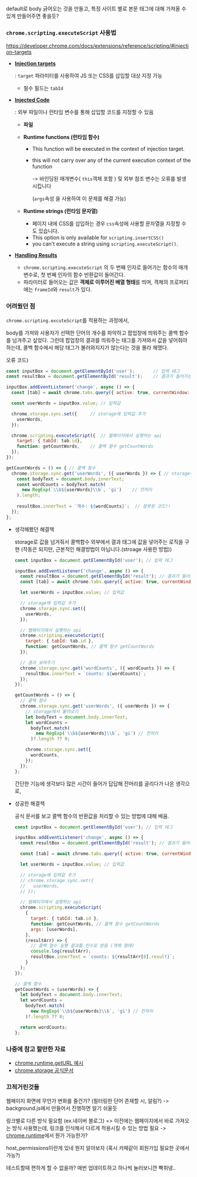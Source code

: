 default로 body 긁어오는 것을 만들고, 특정 사이트 별로 본문 태그에 대해 가져올 수 있게 만들어주면 좋을듯?



### `chrome.scripting.executeScript` 사용법

https://developer.chrome.com/docs/extensions/reference/scripting/#injection-targets

- <u>**Injection targets**</u>

  : `target` 파라미터를 사용하여 JS 또는 CSS를 삽입할 대상 지정 가능

  - 필수 필드는 `tabId`

- <u>**Injected Code**</u> 

  : 외부 파일이나 런타임 변수를 통해 삽입할 코드를 지정할 수 있음

  - **파일**

  - **Runtime functions (런타임 함수)**

    - This function will be executed in the context of injection target.

    - this will not carry over any of the current execution context of the function

      -> 바인딩된 매개변수( `this`객체 포함 ) 및 외부 참조 변수는 오류를 발생시킵니다

      (`args`속성 을 사용하여 이 문제를 해결 가능)

  - **Runtime strings (런타임 문자열)**

    - 페이지 내에 CSS를 삽입하는 경우 `css`속성에 사용할 문자열을 지정할 수도 있습니다.
    - This option is only available for `scripting.insertCSS()`
    - you can't execute a string using `scripting.executeScript()`.

- <u>**Handling Results**</u>
  - `chrome.scripting.executeScript` 의 두 번째 인자로 들어가는 함수의 매개변수로, 첫 번째 인자의 함수 반환값이 들어간다.
  - 파라미터로 들어오는 값은 **객체로 이루어진 배열 형태**를 띄며, 객체의 프로퍼티에는  `frameId`와 `result`가 있다.



### 어려웠던 점

`chrome.scripting.excuteScript`를 적용하는 과정에서, 

body를 가져와 사용자가 선택한 단어의 개수를 파악하고 팝업창에 띄워주는 콜백 함수를 넘겨주고 싶었다. 그런데 팝업창의 결과를 띄워주는 태그를 가져와서 값을 넣어줘야하는데, 콜백 함수에서 해당 태그가 불러와지지가 않는다는 것을 몰라 헤맸다.



오류 코드)

```js
const inputBox = document.getElementById('user');		// 입력 태그
const resultBox = document.getElementById('result');	// 결과가 들어가는 태그

inputBox.addEventListener('change', async () => {
  const [tab] = await chrome.tabs.query({ active: true, currentWindow: true });

  const userWords = inputBox.value;	// 입력값

  chrome.storage.sync.set({		// storage에 입력값 추가
    userWords,
  });

  chrome.scripting.executeScript({	// 웹페이지에서 실행하는 api
    target: { tabId: tab.id},
    function: getCountWords,	// 콜백 함수 getCountWords
  });
});

getCountWords = () => {	// 콜백 함수
  chrome.storage.sync.get('userWords', ({ userWords }) => {	// storage에서 불러오기
    const bodyText = document.body.innerText;
    const wordCounts = bodyText.match(
      new RegExp(`\\b${userWords}\\b`, 'gi')	// 전처리
    ).length;
    
    resultBox.innerText = `개수: ${wordCounts}`;	// 잘못된 코드!!
  });
};

```



- 생각해봤던 해결책

  storage로 값을 넘겨줘서 콜백함수 외부에서 결과 태그에 값을 넣어주는 로직을 구현 (작동은 되지만, 근본적인 해결방법이 아닙니다.(stroage 사용한 방법))

  ```js
  const inputBox = document.getElementById('user'); // 입력 태그
  
  inputBox.addEventListener('change', async () => {
    const resultBox = document.getElementById('result'); // 결과가 들어가는 태그
    const [tab] = await chrome.tabs.query({ active: true, currentWindow: true });
  
    let userWords = inputBox.value; // 입력값
  
    // storage에 입력값 추가
    chrome.storage.sync.set({
      userWords,
    });
  
    // 웹페이지에서 실행하는 api
    chrome.scripting.executeScript({
      target: { tabId: tab.id },
      function: getCountWords, // 콜백 함수 getCountWords
    });
  
    // 결과 보여주기
    chrome.storage.sync.get('wordCounts', ({ wordCounts }) => {
      resultBox.innerText = `counts: ${wordCounts}`;
    });
  });
  
  getCountWords = () => {
    // 콜백 함수
    chrome.storage.sync.get('userWords', ({ userWords }) => {
      // storage에서 불러오기
      let bodyText = document.body.innerText;
      let wordCounts =
        bodyText.match(
          new RegExp(`\\b${userWords}\\b`, 'gi') // 전처리
        )?.length ?? 0;
  
      chrome.storage.sync.set({
        wordCounts,
      });
    });
  };
  ```

  간단한 기능에 생각보다 많은 시간이 들어가 답답해 잔머리를 굴리다가 나온 생각으로, 



- 성공한 해결책

  공식 문서를 보고 콜백 함수의 반환값을 처리할 수 있는 방법에 대해 배움. 

  ```js
  const inputBox = document.getElementById('user'); // 입력 태그
  
  inputBox.addEventListener('change', async () => {
    const resultBox = document.getElementById('result'); // 결과가 들어가는 태그
  
    const [tab] = await chrome.tabs.query({ active: true, currentWindow: true });
  
    let userWords = inputBox.value; // 입력값
  
    // storage에 입력값 추가
    // chrome.storage.sync.set({
    //   userWords,
    // });
  
    // 웹페이지에서 실행하는 api
    chrome.scripting.executeScript(
      {
        target: { tabId: tab.id },
        function: getCountWords, // 콜백 함수 getCountWords
        args: [userWords],
      },
      (resultArr) => {
        // 콜백 함수 실행 결과를 인수로 받음 (객체 형태)
        console.log(resultArr);
        resultBox.innerText = `counts: ${resultArr[0].result}`;
      }
    );
  });
  
  // 콜백 함수
  getCountWords = (userWords) => {
    let bodyText = document.body.innerText;
    let wordCounts =
      bodyText.match(
        new RegExp(`\\b${userWords}\\b`, 'gi') // 전처리
      )?.length ?? 0;
  
    return wordCounts;
  };
  ```

  



### 나중에 참고 할만한 자료

- [chrome.runtime.getURL 예시](https://github.com/GoogleChrome/chrome-extensions-samples/blob/main/api/web-accessible-resources/content-script.js)
- [chrome.storage 공식문서](https://developer.chrome.com/docs/extensions/reference/storage/#synchronous-response-to-storage-updates)



### 끄적거린것들

웹페이지 화면에 무언가 변화를 줄건가? (필터링한 단어 존재할 시, 알림?)
-> background.js에서 만들어서 진행하면 알기 쉬울듯



링크별로 다른 방식 필요함 (ex.네이버 블로그)
=> 이전에는 웹페이지에서 바로 가져오는 방식 사용했는데, 링크를 인식해서 다르게 적용시킬 수 있는 방법 필요
-> [chrome.runtime](https://developer.chrome.com/docs/extensions/reference/runtime/)에서 뭔가 가능한가?



host_permissions이란게 있네 뭔지 알아보자 (혹시 카페같이 회원가입 필요한 곳에서 가능?)



테스트할때 편하게 할 수 없을까? 매번 업데이트하고 하나씩 눌러보니깐 빡취넹..

